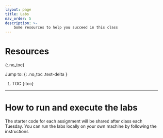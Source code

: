```yaml
---
layout: page
title: Labs
nav_order: 5
description: >-
    Some resources to help you succeed in this class
---
```



# Resources
{:.no_toc}


Jump to:
{: .no_toc .text-delta }

1. TOC
{:toc}

---

# How to run and execute the labs

The starter code for each assignment will be shared after class each Tuesday. You can run the labs locally on your own machine by following the instructions 

